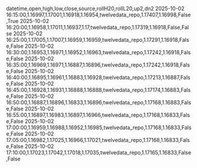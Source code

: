 datetime,open,high,low,close,source,rollH20,rollL20,up2,dn2
2025-10-02 16:15:00,1.16997,1.17001,1.16918,1.16954,twelvedata_repo,1.17407,1.16998,False,True
2025-10-02 16:20:00,1.16958,1.17011,1.16937,1.17,twelvedata_repo,1.17319,1.16918,False,False
2025-10-02 16:25:00,1.17005,1.17007,1.16959,1.16959,twelvedata_repo,1.17291,1.16918,False,False
2025-10-02 16:30:00,1.16953,1.16971,1.16952,1.16963,twelvedata_repo,1.17242,1.16918,False,False
2025-10-02 16:35:00,1.16969,1.16971,1.16887,1.16896,twelvedata_repo,1.17242,1.16918,False,False
2025-10-02 16:40:00,1.16895,1.16961,1.16883,1.16928,twelvedata_repo,1.17213,1.16887,False,False
2025-10-02 16:45:00,1.16928,1.16931,1.16888,1.16888,twelvedata_repo,1.17174,1.16883,False,False
2025-10-02 16:50:00,1.16887,1.16896,1.16833,1.16896,twelvedata_repo,1.17168,1.16883,False,False
2025-10-02 16:55:00,1.16897,1.16983,1.16897,1.16966,twelvedata_repo,1.17168,1.16833,False,False
2025-10-02 17:00:00,1.16959,1.16988,1.16952,1.16985,twelvedata_repo,1.17168,1.16833,False,False
2025-10-02 17:05:00,1.16982,1.17025,1.16966,1.17021,twelvedata_repo,1.17168,1.16833,False,False
2025-10-02 17:10:00,1.17023,1.17042,1.17018,1.17035,twelvedata_repo,1.17165,1.16833,False,False
